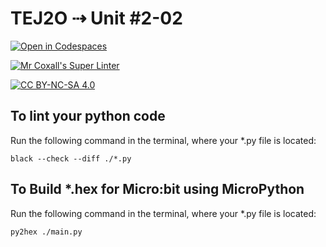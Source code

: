 # TEJ2O ⇢ Unit #2-02

[![Open in Codespaces](https://classroom.github.com/assets/launch-codespace-2972f46106e565e64193e422d61a12cf1da4916b45550586e14ef0a7c637dd04.svg)](https://classroom.github.com/open-in-codespaces?assignment_repo_id=15904794)


[![Mr Coxall's Super Linter](https://github.com/MTHS-TEJ2O-1-2024/TEJ2O-Unit-2-02B-Zhiqin-Wei/workflows/Mr%20Coxall's%20Super%20Linter/badge.svg)](https://github.com/MTHS-TEJ2O-1-2024/TEJ2O-Intro-03B-Zhiqin-Wei/actions)

[![CC BY-NC-SA 4.0](https://img.shields.io/badge/License-CC%20BY--NC--SA%204.0-blue.svg)](./LICENSE)


## To lint your python code

Run the following command in the terminal, where your *.py file is located:

```console
black --check --diff ./*.py
```
## To Build *.hex for Micro:bit using MicroPython

Run the following command in the terminal, where your *.py file is located:

``` bash
py2hex ./main.py
```
